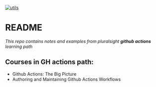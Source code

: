 [![utils](https://github.com/jedrzej-kubiak/gh-actions-samples/actions/workflows/utils.yml/badge.svg?branch=main)](https://github.com/jedrzej-kubiak/gh-actions-samples/actions/workflows/utils.yml)

# README

_This repo contains notes and examples from pluralsight **github actions** learning path_

## Courses in GH actions path:

- Github Actions: The Big Picture
- Authoring and Maintaining Github Actions Workflows
